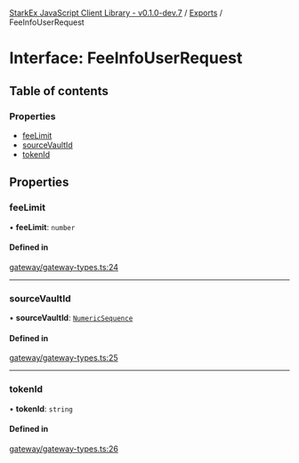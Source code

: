 [StarkEx JavaScript Client Library - v0.1.0-dev.7](../README.md) / [Exports](../modules.md) / FeeInfoUserRequest

# Interface: FeeInfoUserRequest

## Table of contents

### Properties

- [feeLimit](FeeInfoUserRequest.md#feelimit)
- [sourceVaultId](FeeInfoUserRequest.md#sourcevaultid)
- [tokenId](FeeInfoUserRequest.md#tokenid)

## Properties

### feeLimit

• **feeLimit**: `number`

#### Defined in

[gateway/gateway-types.ts:24](https://github.com/starkware-libs/starkex-js/blob/26f82a7/src/lib/gateway/gateway-types.ts#L24)

___

### sourceVaultId

• **sourceVaultId**: [`NumericSequence`](../modules.md#numericsequence)

#### Defined in

[gateway/gateway-types.ts:25](https://github.com/starkware-libs/starkex-js/blob/26f82a7/src/lib/gateway/gateway-types.ts#L25)

___

### tokenId

• **tokenId**: `string`

#### Defined in

[gateway/gateway-types.ts:26](https://github.com/starkware-libs/starkex-js/blob/26f82a7/src/lib/gateway/gateway-types.ts#L26)
